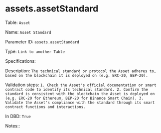# assets.assetStandard

Table: ```Asset```

Name: ```Asset Standard```

Parameter ID: ```assets.assetStandard```

Type: ```Link to another Table```

Specifications: ``` ```

Description: ```The technical standard or protocol the Asset adheres to, based on the blockchain it is deployed on (e.g. ERC-20, BEP-20).```

Validation steps: ```1. Check the Asset's official documentation or smart contract code to identify its technical standard.
2. Confirm the standard is consistent with the blockchain the Asset is deployed on (e.g. ERC-20 for Ethereum, BEP-20 for Binance Smart Chain).
3. Validate the Asset's compliance with the standard through its smart contract functions and interactions.```

In DBD: ```True```

Notes:: ``` ```

